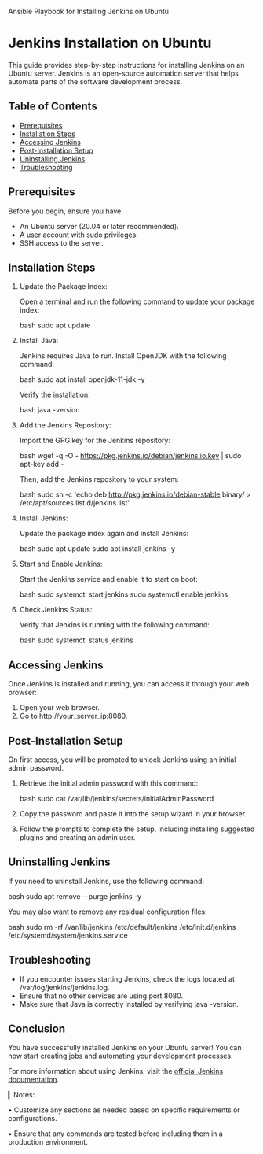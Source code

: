 Ansible Playbook for Installing Jenkins on Ubuntu

# Jenkins Installation on Ubuntu

This guide provides step-by-step instructions for installing Jenkins on an Ubuntu server. Jenkins is an open-source automation server that helps automate parts of the software development process.

## Table of Contents

- [Prerequisites](#prerequisites)
- [Installation Steps](#installation-steps)
- [Accessing Jenkins](#accessing-jenkins)
- [Post-Installation Setup](#post-installation-setup)
- [Uninstalling Jenkins](#uninstalling-jenkins)
- [Troubleshooting](#troubleshooting)

## Prerequisites

Before you begin, ensure you have:

- An Ubuntu server (20.04 or later recommended).
- A user account with sudo privileges.
- SSH access to the server.

## Installation Steps

1. Update the Package Index:

   Open a terminal and run the following command to update your package index:

   bash
   sudo apt update
   
2. Install Java:

   Jenkins requires Java to run. Install OpenJDK with the following command:

   bash
   sudo apt install openjdk-11-jdk -y
   
   Verify the installation:

   bash
   java -version
   
3. Add the Jenkins Repository:

   Import the GPG key for the Jenkins repository:

   bash
   wget -q -O - https://pkg.jenkins.io/debian/jenkins.io.key | sudo apt-key add -
   
   Then, add the Jenkins repository to your system:

   bash
   sudo sh -c 'echo deb http://pkg.jenkins.io/debian-stable binary/ > /etc/apt/sources.list.d/jenkins.list'
   
4. Install Jenkins:

   Update the package index again and install Jenkins:

   bash
   sudo apt update
   sudo apt install jenkins -y
   
5. Start and Enable Jenkins:

   Start the Jenkins service and enable it to start on boot:

   bash
   sudo systemctl start jenkins
   sudo systemctl enable jenkins
   
6. Check Jenkins Status:

   Verify that Jenkins is running with the following command:

   bash
   sudo systemctl status jenkins
   
## Accessing Jenkins

Once Jenkins is installed and running, you can access it through your web browser:

1. Open your web browser.
2. Go to http://your_server_ip:8080.

## Post-Installation Setup

On first access, you will be prompted to unlock Jenkins using an initial admin password.

1. Retrieve the initial admin password with this command:

   bash
   sudo cat /var/lib/jenkins/secrets/initialAdminPassword
   
2. Copy the password and paste it into the setup wizard in your browser.

3. Follow the prompts to complete the setup, including installing suggested plugins and creating an admin user.

## Uninstalling Jenkins

If you need to uninstall Jenkins, use the following command:

bash
sudo apt remove --purge jenkins -y

You may also want to remove any residual configuration files:

bash
sudo rm -rf /var/lib/jenkins /etc/default/jenkins /etc/init.d/jenkins /etc/systemd/system/jenkins.service

## Troubleshooting

- If you encounter issues starting Jenkins, check the logs located at /var/log/jenkins/jenkins.log.
- Ensure that no other services are using port 8080.
- Make sure that Java is correctly installed by verifying java -version.

## Conclusion

You have successfully installed Jenkins on your Ubuntu server! You can now start creating jobs and automating your development processes.

For more information about using Jenkins, visit the [official Jenkins documentation](https://www.jenkins.io/doc/).


▎Notes:

• Customize any sections as needed based on specific requirements or configurations.

• Ensure that any commands are tested before including them in a production environment.
